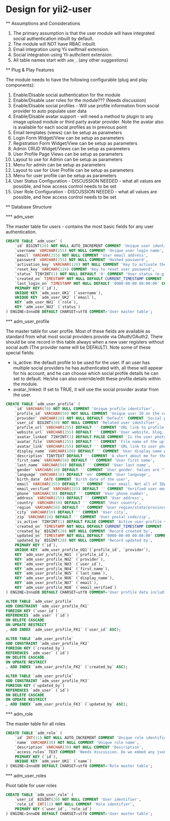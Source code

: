 Design for yii2-user
====================

** Assumptions and Considerations

1. The primary assumption is that the user module will have integrated social authentication inbuilt by default. 
2. The module will NOT have RBAC inbuilt.
3. Email integration using Yii swiftmail extension.
4. Social integration using Yii authclient extension.
5. All table names start with `adm_`. (any other suggestions)

** Plug & Play Features

The module needs to have the following configurable (plug and play components):

1. Enable/Disable social authentication for the module
2. Enable/Disable user roles for the module??? (Needs discussion)
3. Enable/Disable social profiles - Will use profile information from social provider to auto populate user data
4. Enable/Disable avatar support - will need a method to plugin to any image upload module or third party avatar 
   provider. Note the avatar also is available for each social profiles as in previous point 
5. Email templates (views) can be setup as parameters
6. Login Form Widget/View can be setup as parameters
7. Registration Form Widget/View can be setup as parameters
8. Admin CRUD Widget/Views can be setup as parameters
9. User Profile Page Views can be setup as parameters
10. Layout to use for Admin can be setup as parameters
11. Menu for admin can be setup as parameters
12. Layout to use for User Profile can be setup as parameters
13. Menu for user profile can be setup as parameters
14. User Status Configuration - DISCUSSION NEEDED - what all values are possible, and how access control needs to be set
15. User Role Configuration - DISCUSSION NEEDED - what all values are possible, and how access control needs to be set

** Database Structure

*** adm_user

The master table for users - contains the most basic fields for any user authentication.
```sql
CREATE TABLE `adm_user` (
	`id` BIGINT(20) NOT NULL AUTO_INCREMENT COMMENT 'Unique user identifier',
	`username` VARCHAR(255) NOT NULL COMMENT 'Unique user login name',
	`email` VARCHAR(255) NOT NULL COMMENT 'User email address',
	`password` VARCHAR(255) NOT NULL COMMENT 'Hashed password',
	`activation_key` VARCHAR(128) NOT NULL COMMENT 'Key to activate the account, sent by email',
	`reset_key` VARCHAR(128) COMMENT 'Key to reset user password',
	`status` TINYINT(1) NOT NULL DEFAULT '0' COMMENT 'User status (e.g. registered, confirmed, activated, banned)',
	`created_on` TIMESTAMP NOT NULL DEFAULT CURRENT_TIMESTAMP COMMENT 'Timestamp of the registration',
    `last_login_on` TIMESTAMP NOT NULL DEFAULT '0000-00-00 00:00:00' COMMENT 'Last login time',
	PRIMARY KEY (`id`),
	UNIQUE KEY `adm_user_UK1` (`username`),
	UNIQUE KEY `adm_user_UK2` (`email`),	
	KEY `adm_user_NU1` (`role`),
	KEY `adm_user_NU2` (`status`)
) ENGINE=InnoDB DEFAULT CHARSET=utf8 COMMENT='User master table';
```

*** adm_user_profile

The master table for user profile. Most of these fields are available as standard from what most social providers provide via OAuth/OAuth2. 
There should be one record in this table always when a new user registers without social auth (The provider name will be DEFAULT).
Note some of these special fields:
- is_active: the default profile to be used for the user. If an user has multiple social providers he has authenticated with, all these
  will appear for his account, and he can choose which social profile details he can set to default. He/she can also override/edit these
  profile details within the module.
- avatar_linked: If set to TRUE, it will use the social provider avatar from the user.
```sql
CREATE TABLE `adm_user_profile` (
	`id` VARCHAR(70) NOT NULL COMMENT 'Unique profile identifier',
	`profile_id` VARCHAR(50) NOT NULL COMMENT 'Unique user ID on the connected provider (ID, Email, URL, etc.). Defaulted to user id if not related to provider.',
	`provider` VARCHAR(20) NOT NULL DEFAULT 'Default' COMMENT 'Social provider code/name',
	`user_id` BIGINT(20) NOT NULL COMMENT 'Related user identifier',
	`profile_url` VARCHAR(255) DEFAULT '' COMMENT 'URL link to profile page on the IDp web site',
	`website_url` VARCHAR(255) DEFAULT '' COMMENT 'User website, blog, web page',
	`avatar_linked` TINYINT(1) DEFAULT FALSE COMMENT 'Is the user photo/avatar a link to external location OR an uploaded file.',
	`avatar_file` VARCHAR(255) DEFAULT '' COMMENT 'File name of the uploaded avatar.',
	`avatar_link` VARCHAR(255) DEFAULT '' COMMENT 'URL link to user photo or avatar if avatar is linkable.',
	`display_name` VARCHAR(100) DEFAULT '' COMMENT 'User display name provided by the IDp or a concatenation of first and last name.',
	`description` TINYTEXT DEFAULT '' COMMENT 'A short about me for the user',
	`first_name` VARCHAR(50) DEFAULT '' COMMENT 'User first name',
	`last_name` VARCHAR(50) DEFAULT '' COMMENT 'User last name',
	`gender` VARCHAR(10) DEFAULT '' COMMENT 'User gender. Values are "female", "male" or NULL',
	`language` VARCHAR(10) DEFAULT 'en' COMMENT 'User language',
	`birth_date` DATE COMMENT 'Birth date of the user',
	`email` VARCHAR(255) DEFAULT '' COMMENT 'User email. Not all of IDp grant access to the user email',
	`email_verified` VARCHAR(255) DEFAULT '' COMMENT 'Verified user email. Not all of IDp grant access to verified user email. ',
	`phone` VARCHAR(30) DEFAULT '' COMMENT 'User phone number',
	`address` VARCHAR(255) DEFAULT '' COMMENT 'User address',
	`country` VARCHAR(50) DEFAULT '' COMMENT 'User country',
	`region` VARCHAR(50) DEFAULT '' COMMENT 'User region/state/province',
	`city` VARCHAR(50) DEFAULT '' COMMENT 'User city',
	`zip` VARCHAR(10) DEFAULT '' COMMENT 'User postal code/zip',
	`is_active` TINYINT(1) DEFAULT FALSE COMMENT 'Active user profile visible to all',
	`created_on` TIMESTAMP NOT NULL DEFAULT CURRENT_TIMESTAMP COMMENT 'Record creation time',
	`created_by` BIGINT(20) NOT NULL COMMENT 'Record created by',
	`updated_on` TIMESTAMP NOT NULL DEFAULT '0000-00-00 00:00:00' COMMENT 'Record updation time',
	`updated_by` BIGINT(20) NOT NULL COMMENT 'Record updated by',
	PRIMARY KEY (`id`),
	UNIQUE KEY `adm_user_profile_UQ1`(`profile_id`, `provider`),
	KEY `adm_user_profile_NU1` (`profile_id`),
	KEY `adm_user_profile_NU2` (`provider`),
	KEY `adm_user_profile_NU3` (`user_id`),
	KEY `adm_user_profile_NU4` (`first_name`),
	KEY `adm_user_profile_NU5` (`last_name`),
	KEY `adm_user_profile_NU6` (`display_name`),
	KEY `adm_user_profile_NU7` (`email`),
	KEY `adm_user_profile_NU8` (`email_verified`)
) ENGINE=InnoDB DEFAULT CHARSET=utf8 COMMENT='User profile data including social provider details';

ALTER TABLE `adm_user_profile`
ADD CONSTRAINT `adm_user_profile_FK1` 
FOREIGN KEY (`user_id`) 
REFERENCES `adm_user` (`id`) 
ON DELETE CASCADE
ON UPDATE RESTRICT
, ADD INDEX `adm_user_profile_FK1` (`user_id` ASC);

ALTER TABLE `adm_user_profile`
ADD CONSTRAINT `adm_user_profile_FK2` 
FOREIGN KEY (`created_by`) 
REFERENCES `adm_user` (`id`) 
ON DELETE CASCADE
ON UPDATE RESTRICT
, ADD INDEX `adm_user_profile_FK2` (`created_by` ASC);

ALTER TABLE `adm_user_profile`
ADD CONSTRAINT `adm_user_profile_FK3` 
FOREIGN KEY (`updated_by`) 
REFERENCES `adm_user` (`id`) 
ON DELETE CASCADE
ON UPDATE RESTRICT
, ADD INDEX `adm_user_profile_FK3` (`updated_by` ASC);
```

*** adm_role

The master table for all roles
```sql
CREATE TABLE `adm_role` (
	`id` INT(11) NOT NULL AUTO_INCREMENT COMMENT 'Unique role identifier',
	`name` VARCHAR(30) NOT NULL COMMENT 'Unique role name',
	`description` VARCHAR(30) NOT NULL COMMENT 'Description',
    `access_rules` TEXT COMMENT 'Needs discussion. Do we embed any json encoded access control rules here?',
	PRIMARY KEY (`id`),
	UNIQUE KEY `adm_user_UK1` (`name`)
) ENGINE=InnoDB DEFAULT CHARSET=utf8 COMMENT='Role master table';
```

*** adm_user_roles

Pivot table for user roles
```sql
CREATE TABLE `adm_user_role` (
	`user_id` BIGINT(20) NOT NULL COMMENT 'User identifier',
	`role_id` INT(11) NOT NULL COMMENT 'Role identifier',
	PRIMARY KEY (`user_id`, `role_id`)
) ENGINE=InnoDB DEFAULT CHARSET=utf8 COMMENT='User master table';
```